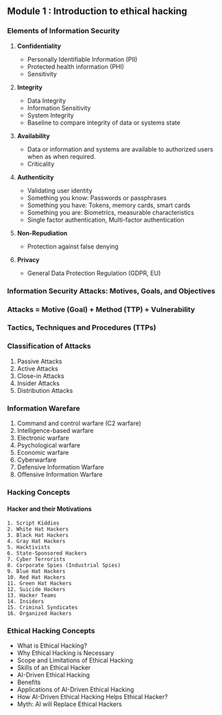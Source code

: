 ## Module 1 : Introduction to ethical hacking

### Elements of Information Security
1. **Confidentiality**
	- Personally Identifiable Information (PII)
	- Protected health information (PHI)
	- Sensitivity

2. **Integrity**
	- Data Integrity
	- Information Sensitivity
	- System Integrity
	- Baseline to compare integrity of data or systems state

3. **Availability**
	- Data or information and systems are available to authorized users when as when required.
	- Criticality

4. **Authenticity**
	- Validating user identity
	- Something you know: Passwords or passphrases
	- Something you have: Tokens, memory cards, smart cards
	- Something you are: Biometrics, measurable characteristics
	- Single factor authentication, Multi-factor authentication

5. **Non-Repudiation**
	- Protection against false denying

6. **Privacy**
	- General Data Protection Regulation (GDPR, EU)

### Information Security Attacks: Motives, Goals, and Objectives
### Attacks = Motive (Goal) + Method (TTP) + Vulnerability
### Tactics, Techniques and Procedures (TTPs)

### Classification of Attacks
1. Passive Attacks
2. Active Attacks
3. Close-in Attacks
4. Insider Attacks
5. Distribution Attacks

### Information Warefare
1. Command and control warfare (C2 warfare)
2. Intelligence-based warfare
3. Electronic warfare
4. Psychological warfare
5. Economic warfare
6. Cyberwarfare
7. Defensive Information Warfare
8. Offensive Information Warfare

### Hacking Concepts
#### 	Hacker and their Motivations
	1. Script Kiddies
	2. White Hat Hackers
	3. Black Hat Hackers
	4. Gray Hat Hackers
	5. Hacktivists
	6. State-Sponsored Hackers
	7. Cyber Terrorists
	8. Corporate Spies (Industrial Spies)
	9. Blue Hat Hackers
	10. Red Hat Hackers
	11. Green Hat Hackers
	12. Suicide Hackers
	13. Hacker Teams
	14. Insiders
	15. Criminal Syndicates
	16. Organized Hackers
	
### Ethical Hacking Concepts
- What is Ethical Hacking?  
- Why Ethical Hacking is Necessary  
- Scope and Limitations of Ethical Hacking
- Skills of an Ethical Hacker
- AI-Driven Ethical Hacking 
- Benefits 
- Applications of AI-Driven Ethical Hacking 
- How AI-Driven Ethical Hacking Helps Ethical Hacker?
- Myth: AI will Replace Ethical Hackers 

 




